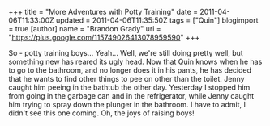 +++
title = "More Adventures with Potty Training"
date = 2011-04-06T11:33:00Z
updated = 2011-04-06T11:35:50Z
tags = ["Quin"]
blogimport = true 
[author]
	name = "Brandon Grady"
	uri = "https://plus.google.com/115749026413078959590"
+++

So - potty training boys... Yeah... Well, we're still doing pretty well, but something new has reared its ugly head. Now that Quin knows when he has to go to the bathroom, and no longer does it in his pants, he has decided that he wants to find other things to pee on other than the toilet. Jenny caught him peeing in the bathtub the other day. Yesterday I stopped him from going in the garbage can and in the refrigerator, while Jenny caught him trying to spray down the plunger in the bathroom. I have to admit, I didn't see this one coming. Oh, the joys of raising boys!
